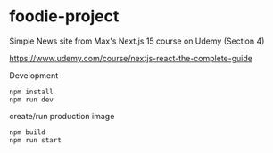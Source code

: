 # foodie-project

Simple News site from Max's Next.js 15 course on Udemy (Section 4)

https://www.udemy.com/course/nextjs-react-the-complete-guide

Development
```
npm install
npm run dev
```

create/run production image
```
npm build
npm run start
```